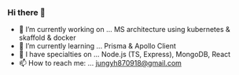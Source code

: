 ### Hi there 👋

- 🔭 I’m currently working on ... MS architecture using kubernetes & skaffold & docker
- 🌱 I’m currently learning ... Prisma & Apollo Client
- 👯 I have specialties on ... Node.js (TS, Express), MongoDB, React
- 📫 How to reach me: ... jungyh870918@gmail.com

